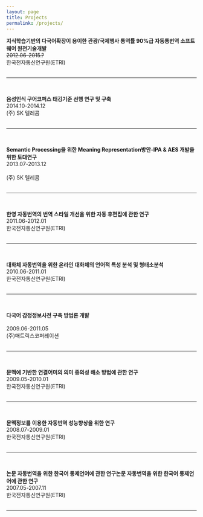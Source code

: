 ```yaml
---
layout: page
title: Projects
permalink: /projects/
---
```

**지식학습기반의 다국어확장이 용이한 관광/국제행사 통역률 90%급 자동통번역 소프트웨어 원천기술개발**<br/>
~~2012.06-2015.?~~<br/>
한국전자통신연구원(ETRI)<br/>
<br/>
*****

<br/>

**음성인식 구어코퍼스 태깅기준 선행 연구 및 구축**<br/>
2014.10-2014.12<br/>
(주) SK 텔레콤<br/>
<br/>
*****

<br/>

**Semantic Processing을 위한 Meaning Representation방안-IPA & AES 개발을 위한 토대연구**<br/>
2013.07-2013.12<br/>	
(주) SK 텔레콤<br/>
<br/>
*****

<br/>

**한영 자동번역의 번역 스타일 개선을 위한 자동 후편집에 관한 연구**<br/>
2011.06-2012.01<br/>
한국전자통신연구원(ETRI)<br/>
<br/>
*****

<br/>

**대화체 자동번역을 위한 온라인 대화체의 언어적 특성 분석 및 형태소분석**<br/>
2010.06-2011.01<br/>
한국전자통신연구원(ETRI)<br/>
<br/>
*****

<br/>

**다국어 감정정보사전 구축 방법론 개발**<br/>	
2009.06-2011.05<br/>
(주)매트릭스코퍼레이션<br/>
<br/>
*****

<br/>

**문맥에 기반한 연결어미의 의미 중의성 해소 방법에 관한 연구**<br/>
2009.05-2010.01	<br/>
한국전자통신연구원(ETRI)<br/>
<br/>
*****

<br/>

**문맥정보를 이용한 자동번역 성능향상을 위한 연구**<br/>
2008.07-2009.01	<br/>
한국전자통신연구원(ETRI)<br/>
<br/>
*****

<br/>

**논문 자동번역을 위한 한국어 통제언어에 관한 연구논문 자동번역을 위한 한국어 통제언어에 관한 연구**      
2007.05-2007.11	<br/>
한국전자통신연구원(ETRI)<br/>
<br/>
*****

<br/>
